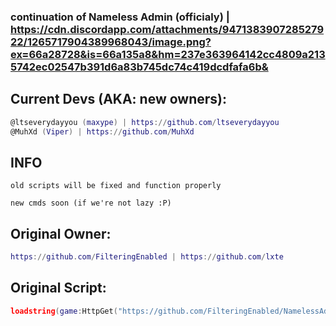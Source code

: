 ### continuation of Nameless Admin (officialy) | https://cdn.discordapp.com/attachments/947138390728527922/1265717904389968043/image.png?ex=66a28728&is=66a135a8&hm=237e363964142cc4809a2135742ec02547b391d6a83b745dc74c419dcdfafa6b&

## Current Devs (AKA: new owners):
```lua
@ltseverydayyou (maxype) | https://github.com/ltseverydayyou
@MuhXd (Viper) | https://github.com/MuhXd
```


## INFO
```
old scripts will be fixed and function properly
```
```
new cmds soon (if we're not lazy :P)
```


## Original Owner: 
```lua
https://github.com/FilteringEnabled | https://github.com/lxte
```

## Original Script: 
```lua
loadstring(game:HttpGet("https://github.com/FilteringEnabled/NamelessAdmin/blob/main/Source?raw=true"))()
```
